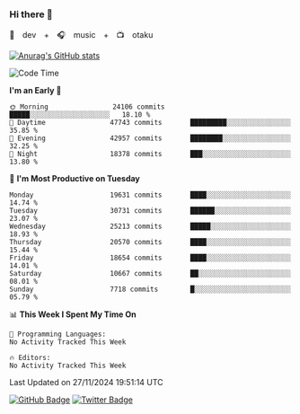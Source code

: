 ### Hi there 👋

🚀　dev　+　🎧　music　+　📺　otaku


[![Anurag's GitHub stats](https://github-readme-stats.vercel.app/api?username=koheitasaka&count_private=true&show_icons=true&theme=monokai)](https://github.com/koheitasaka/github-readme-stats)

<!--START_SECTION:waka-->
![Code Time](http://img.shields.io/badge/Code%20Time-1%2C161%20hrs%2023%20mins-blue)

**I'm an Early 🐤** 

```text
🌞 Morning                24106 commits       █████░░░░░░░░░░░░░░░░░░░░   18.10 % 
🌆 Daytime                47743 commits       █████████░░░░░░░░░░░░░░░░   35.85 % 
🌃 Evening                42957 commits       ████████░░░░░░░░░░░░░░░░░   32.25 % 
🌙 Night                  18378 commits       ███░░░░░░░░░░░░░░░░░░░░░░   13.80 % 
```
📅 **I'm Most Productive on Tuesday** 

```text
Monday                   19631 commits       ████░░░░░░░░░░░░░░░░░░░░░   14.74 % 
Tuesday                  30731 commits       ██████░░░░░░░░░░░░░░░░░░░   23.07 % 
Wednesday                25213 commits       █████░░░░░░░░░░░░░░░░░░░░   18.93 % 
Thursday                 20570 commits       ████░░░░░░░░░░░░░░░░░░░░░   15.44 % 
Friday                   18654 commits       ████░░░░░░░░░░░░░░░░░░░░░   14.01 % 
Saturday                 10667 commits       ██░░░░░░░░░░░░░░░░░░░░░░░   08.01 % 
Sunday                   7718 commits        █░░░░░░░░░░░░░░░░░░░░░░░░   05.79 % 
```


📊 **This Week I Spent My Time On** 

```text
💬 Programming Languages: 
No Activity Tracked This Week

🔥 Editors: 
No Activity Tracked This Week
```


 Last Updated on 27/11/2024 19:51:14 UTC
<!--END_SECTION:waka-->

[![GitHub Badge](https://img.shields.io/badge/GitHub-100000?style=for-the-badge&logo=github&logoColor=white)](https://github.com/koheitasaka)
[![Twitter Badge](https://img.shields.io/badge/Twitter-1DA1F2?style=for-the-badge&logo=twitter&logoColor=white)](https://twitter.com/sleep_asleep_)
